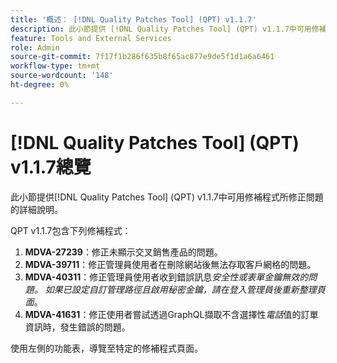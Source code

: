 ```yaml
---
title: '概述： [!DNL Quality Patches Tool] (QPT) v1.1.7'
description: 此小節提供 [!DNL Quality Patches Tool] (QPT) v1.1.7中可用修補程式所修正問題的詳細說明。
feature: Tools and External Services
role: Admin
source-git-commit: 7f17f1b286f635b8f65ac877e9de5f1d1a6a6461
workflow-type: tm+mt
source-wordcount: '148'
ht-degree: 0%

---
```


# [!DNL Quality Patches Tool] (QPT) v1.1.7總覽

此小節提供[!DNL Quality Patches Tool] (QPT) v1.1.7中可用修補程式所修正問題的詳細說明。

QPT v1.1.7包含下列修補程式：

1. **MDVA-27239**：修正未顯示交叉銷售產品的問題。
1. **MDVA-39711**：修正管理員使用者在刪除網站後無法存取客戶網格的問題。
1. **MDVA-40311**：修正管理員使用者收到錯誤訊息&#x200B;*安全性或表單金鑰無效的問題。 如果已設定自訂管理路徑且啟用秘密金鑰，請在登入管理員後重新整理頁面*。
1. **MDVA-41631**：修正使用者嘗試透過GraphQL擷取不含選擇性&#x200B;*電話*&#x200B;值的訂單資訊時，發生錯誤的問題。


使用左側的功能表，導覽至特定的修補程式頁面。
